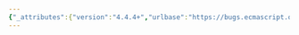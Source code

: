 ```yaml
---
{"_attributes":{"version":"4.4.4+","urlbase":"https://bugs.ecmascript.org/","maintainer":"dherman@mozilla.com"},"bug":{"bug_id":1060,"creation_ts":"2012-11-26 18:55:00 -0800","short_desc":"10.6: \"GetP\" vs \"Get\"","delta_ts":"2013-03-08 14:44:14 -0800","product":"Draft for 6th Edition","component":"editorial issue","version":"Rev 12: November 22, 2012 Draft","rep_platform":"All","op_sys":"All","bug_status":"RESOLVED","resolution":"FIXED","priority":"Normal","bug_severity":"normal","everconfirmed":true,"reporter":{"uid":"jmdyck","name":"Michael Dyck"},"assigned_to":{"uid":"allen","name":"Allen Wirfs-Brock"},"long_desc":[{"commentid":2859,"comment_count":0,"who":{"uid":"jmdyck","name":"Michael Dyck"},"bug_when":"2012-11-26 18:55:56 -0800","thetext":"In 10.6 \"Arguments Object\",\nunder The abstract operation CompleteMappedArgumentsObject,\nstep 7.b says:\n    Set the [[GetP]], [[GetOwnProperty]], [[DefineOwnProperty]], and [[Delete]]\n    internal methods of obj to the definitions provided below.\n\nThe latter 3 are provided, but rather than a definition for [[GetP]], there's one for [[Get]]."},{"commentid":3258,"comment_count":1,"who":{"uid":"allen","name":"Allen Wirfs-Brock"},"bug_when":"2013-03-02 10:19:24 -0800","thetext":"fixed in rev 14 editor's draft"},{"commentid":3330,"comment_count":2,"who":{"uid":"allen","name":"Allen Wirfs-Brock"},"bug_when":"2013-03-08 14:44:14 -0800","thetext":"in Rev 14 draft"}]}}
---
```

